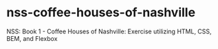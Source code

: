 # nss-coffee-houses-of-nashville
NSS: Book 1 - Coffee Houses of Nashville: Exercise utilizing HTML, CSS, BEM, and Flexbox
